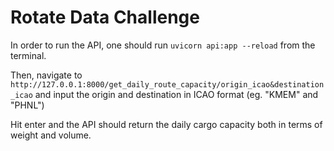 # Rotate Data Challenge

In order to run the API, one should run `uvicorn api:app --reload` from the terminal.

Then, navigate to `http://127.0.0.1:8000/get_daily_route_capacity/origin_icao&destination_icao` and input the origin and destination in ICAO format (eg. "KMEM" and "PHNL")

Hit enter and the API should return the daily cargo capacity both in terms of weight and volume.
